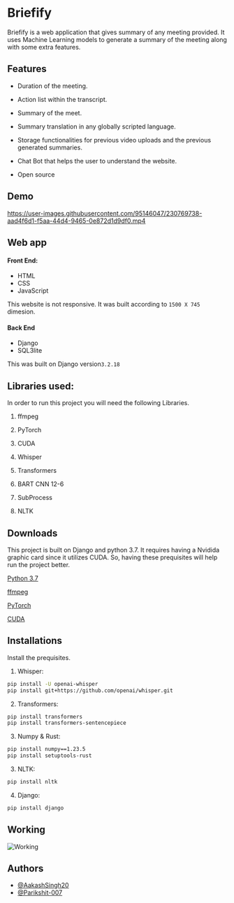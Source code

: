 # Briefify

Briefify is a web application that gives summary of any meeting provided. It uses Machine Learning models to generate a summary of the meeting along with some extra features.
## Features

- Duration of the meeting.

- Action list within the transcript.

- Summary of the meet.

- Summary translation in any globally scripted language.

- Storage functionalities for previous video uploads and the previous generated summaries.

- Chat Bot that helps the user to understand the website.

- Open source


## Demo

https://user-images.githubusercontent.com/95146047/230769738-aad4f6d1-f5aa-44d4-9465-0e872d1d9df0.mp4


## Web app

#### Front End:
- HTML
- CSS
- JavaScript

This website is not responsive. It was built according to `1500 X 745` dimesion.


#### Back End

- Django
- SQL3lite

This was built on Django version`3.2.18`


## Libraries used:

In order to run this project you will need the following Libraries.

 1. ffmpeg

 2. PyTorch

 3. CUDA

 4. Whisper

 5. Transformers

 6. BART CNN 12-6

 7. SubProcess

 8. NLTK

  


## Downloads

This project is built on Django and python 3.7. It requires having a Nvidida graphic card since it utilizes CUDA. So, having these prequisites will help run the project better.

[Python 3.7](https://www.filepuma.com/download/python_64bit_3.7.0-19300/)


[ffmpeg](https://github.com/BtbN/FFmpeg-Builds/releases)

[PyTorch](https://pytorch.org/)

[CUDA](https://developer.nvidia.com/cuda-11-6-0-download-archive/)













## Installations

Install the prequisites.

1. Whisper:
```bash
pip install -U openai-whisper
pip install git+https://github.com/openai/whisper.git 
```
   

2. Transformers:
```bash
pip install transformers
pip install transformers-sentencepiece
```
3. Numpy & Rust:
```bash
pip install numpy==1.23.5
pip install setuptools-rust
```

3. NLTK:
```bash
pip install nltk
```

4. Django:
```bash
pip install django
```



 
## Working

![Working](https://user-images.githubusercontent.com/95146047/230765096-affb24db-531e-4620-8b07-18d553b667ad.png)
## Authors

- [@AakashSingh20](https://github.com/AakashSingh20)
- [@Parikshit-007](https://github.com/Parikshit-007)



